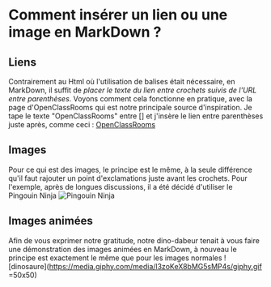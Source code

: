 # Comment insérer un lien ou une image en MarkDown ?

## Liens

Contrairement au Html où l'utilisation de balises était nécessaire, en MarkDown, il suffit de *placer le texte du lien entre crochets suivis de l'URL entre parenthèses*. Voyons comment cela fonctionne en pratique, avec la page d'OpenClassRooms qui est notre principale source d'inspiration. Je tape le texte "OpenClassRooms" entre [] et j'insère le lien entre parenthèses juste après, comme ceci : [OpenClassRooms](https://openclassrooms.com/courses/redigez-en-markdown)

## Images 

Pour ce qui est des images, le principe est le même, à la seule différence qu'il faut rajouter un point d'exclamations juste avant les crochets. Pour l'exemple, après de longues discussions, il a été décidé d'utiliser le Pingouin Ninja ![Pingouin Ninja](https://www.spreadshirt.be/image-server/v1/mp/designs/14527900,width=178,height=178/pingouin-ninja.png)

## Images animées

Afin de vous exprimer notre gratitude, notre dino-dabeur tenait à vous faire une démonstration des images animées en MarkDown, à nouveau le principe est exactement le même que pour les images normales ![dinosaure](https://media.giphy.com/media/l3zoKeX8bMG5sMP4s/giphy.gif =50x50)
